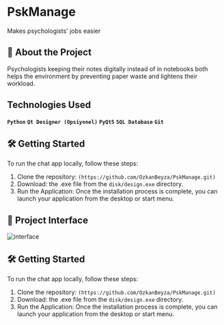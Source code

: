 # PskManage
Makes psychologists' jobs easier

## 🚀 About the Project
Psychologists keeping their notes digitally instead of in notebooks both helps the environment by preventing paper waste and lightens their workload.
  
## Technologies Used 
**```Python```** 
**```Qt Designer (Opsiyonel)```** 
**```PyQt5```** 
**```SQL Database```** 
**```Git```**  

## 🛠️ Getting Started
To run the chat app locally, follow these steps:  

1. Clone the repository:  ```(https://github.com/OzkanBeyza/PskManage.git)```
2. Download: the .exe file from the ```disk/design.exe``` directory.
3. Run the Application: Once the installation process is complete, you can launch your application from the desktop or start menu.

## 📸 Project Interface
![interface]()



## 🛠️ Getting Started
To run the chat app locally, follow these steps:  

1. Clone the repository:  ```(https://github.com/OzkanBeyza/PskManage.git)```
2. Download: the .exe file from the ```disk/design.exe``` directory.
3. Run the Application: Once the installation process is complete, you can launch your application from the desktop or start menu.
